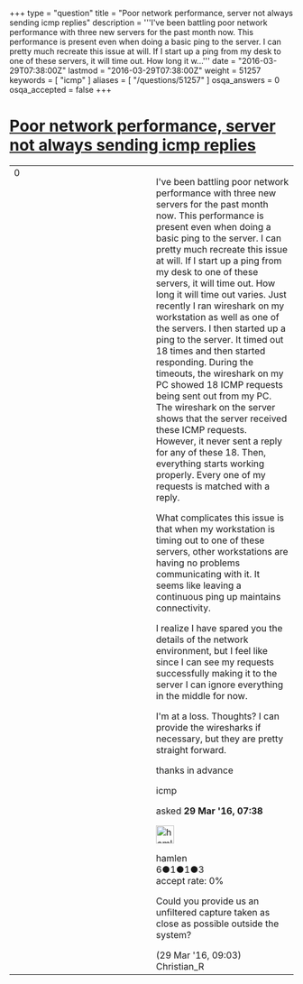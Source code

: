 +++
type = "question"
title = "Poor network performance, server not always sending icmp replies"
description = '''I&#x27;ve been battling poor network performance with three new servers for the past month now. This performance is present even when doing a basic ping to the server. I can pretty much recreate this issue at will. If I start up a ping from my desk to one of these servers, it will time out. How long it w...'''
date = "2016-03-29T07:38:00Z"
lastmod = "2016-03-29T07:38:00Z"
weight = 51257
keywords = [ "icmp" ]
aliases = [ "/questions/51257" ]
osqa_answers = 0
osqa_accepted = false
+++

<div class="headNormal">

# [Poor network performance, server not always sending icmp replies](/questions/51257/poor-network-performance-server-not-always-sending-icmp-replies)

</div>

<div id="main-body">

<div id="askform">

<table id="question-table" style="width:100%;"><colgroup><col style="width: 50%" /><col style="width: 50%" /></colgroup><tbody><tr class="odd"><td style="width: 30px; vertical-align: top"><div class="vote-buttons"><div id="post-51257-score" class="post-score" title="current number of votes">0</div><div id="favorite-count" class="favorite-count"></div></div></td><td><div id="item-right"><div class="question-body"><p>I've been battling poor network performance with three new servers for the past month now. This performance is present even when doing a basic ping to the server. I can pretty much recreate this issue at will. If I start up a ping from my desk to one of these servers, it will time out. How long it will time out varies. Just recently I ran wireshark on my workstation as well as one of the servers. I then started up a ping to the server. It timed out 18 times and then started responding. During the timeouts, the wireshark on my PC showed 18 ICMP requests being sent out from my PC. The wireshark on the server shows that the server received these ICMP requests. However, it never sent a reply for any of these 18. Then, everything starts working properly. Every one of my requests is matched with a reply.</p><p>What complicates this issue is that when my workstation is timing out to one of these servers, other workstations are having no problems communicating with it. It seems like leaving a continuous ping up maintains connectivity.</p><p>I realize I have spared you the details of the network environment, but I feel like since I can see my requests successfully making it to the server I can ignore everything in the middle for now.</p><p>I'm at a loss. Thoughts? I can provide the wiresharks if necessary, but they are pretty straight forward.</p><p>thanks in advance</p></div><div id="question-tags" class="tags-container tags">icmp</div><div id="question-controls" class="post-controls"></div><div class="post-update-info-container"><div class="post-update-info post-update-info-user"><p>asked <strong>29 Mar '16, 07:38</strong></p><img src="https://secure.gravatar.com/avatar/abe1354d9bf1de33757970a7b7a01403?s=32&amp;d=identicon&amp;r=g" class="gravatar" width="32" height="32" alt="hamlen&#39;s gravatar image" /><p>hamlen<br />
<span class="score" title="6 reputation points">6</span><span title="1 badges"><span class="badge1">●</span><span class="badgecount">1</span></span><span title="1 badges"><span class="silver">●</span><span class="badgecount">1</span></span><span title="3 badges"><span class="bronze">●</span><span class="badgecount">3</span></span><br />
<span class="accept_rate" title="Rate of the user&#39;s accepted answers">accept rate:</span> <span title="hamlen has no accepted answers">0%</span></p></div></div><div id="comments-container-51257" class="comments-container"><span id="51258"></span><div id="comment-51258" class="comment"><div id="post-51258-score" class="comment-score"></div><div class="comment-text"><p>Could you provide us an unfiltered capture taken as close as possible outside the system?</p></div><div id="comment-51258-info" class="comment-info"><span class="comment-age">(29 Mar '16, 09:03)</span> Christian_R</div></div></div><div id="comment-tools-51257" class="comment-tools"></div><div class="clear"></div><div id="comment-51257-form-container" class="comment-form-container"></div><div class="clear"></div></div></td></tr></tbody></table>

</div>

</div>


